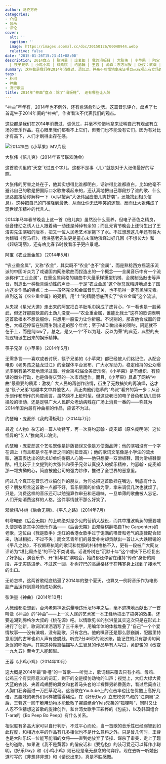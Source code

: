 ```yaml
---
author: 马克方舟
categories:
- 介绍
- 音乐
- 评论
cover:
  alt: ''
  caption: ''
  image: https://images.soomal.cc/doc/20150126/00048944.webp
  relative: false
date: '2015-01-26T15:23:41+08:00'
description: 2014盘点 | 张洪量 | 庞麦郎 | 我的滑板鞋 | 大张伟 | 小苹果 | 阿宝 | 平凡之路 | 倍儿爽 | 后会无期 | 农业重金属
  | 筷子兄弟 | 小鸡小鸡 | 邓紫棋 | 约瑟翰 | 王蓉 | 源自：东方早报 | 版权：转载 |  平均/总评分：08.50/51
summary: 这些都是我们在2014年消费过、调侃过，并毫不珍惜地拿来证明自己有观点有立场的音乐作品。在心眼里我们都看不上它们，但我们也不能没有它们。因为有对比才有高下，人们才刷得出存在感……
tags:
- 朴树
- 神曲
- 流行歌曲
title: 2014年“神曲”盘点：除了“滑板鞋”， 还有哪些让人醉
---
```


“神曲”年年有，2014年也不例外，还有愈演愈烈之势。这篇音乐评介，盘点了七首诞生于2014年间的“神曲”，作者看法不代表我们的观点。


这些都是我们在2014年消费过、调侃过，并毫不珍惜地拿来证明自己有观点有立场的音乐作品。在心眼里我们都看不上它们，但我们也不能没有它们。因为有对比才有高下，人们才刷得出存在感。

![2014神曲《小苹果》MV片段](https://images.soomal.cc/doc/20150126/00048944.webp)





大张伟《倍儿爽》（2014年春节联欢晚会） 

这首歌词里的“天空飞过五个字儿，这都不是事（儿）”就是对于大张伟最好的写照。

大张伟的厉害之处在于，他其实想得比谁都明白，话讲得比谁都直白。比如他毫不避讳自己的歌是把国际口水歌拼凑起来的，还认真地把自己哪段抄了谁的歌、什么思路直接给你解释一下（可以搜索“大张伟回应倍儿爽抄袭”，还能找到相关信息）。这种把自己的门槛降到最低，从而让你无法嘲笑的逻辑，反而让大张伟成了现世娱乐精神的代言人。

2014年马年春节晚会上这一首《倍儿爽》虽然没什么营养，但电子音色之精良，低音律动之诱人让人跟着动一动还是绰绰有余的；而且元宵节晚会上还衍生出了王洁实先生演唱的版本，把又一位人民老艺术家拖下了水。不过想想这几年还有蒋大为翻唱《套马杆》，杨洪基老先生更是童心未泯地演绎过好几回《不想长大》和《超级玛丽》，还有啥比春节时候看乐子更应景呢。

阿宝《农业重金属》（2014年5月）

“农业重金属”，又称“农金”，其实既不“农业”也不“金属”，而是熟稔西方摇滚乐流派的中国听众为了戏谑国内网络歌曲而捏造出的一个概念――金属音乐中有一个流派称作“工业金属”，在重金属风格的编曲中大量采样重型机械、金属制品敲击等声音，制造出一种极具煽动性的声音――于是“农业金属”这个标签就精辟地点出了国内这类作品的特点：土――虽然完全和金属音乐无关，也不见得一定有民族元素。直到这首《农业重金属》的亮相，用“土”的精髓彻底落实了“农业金属”这个流派。

从央视《星光大道》走出来的阿宝把白羊肚毛巾换成了皮背心，乍一看也是一脸英武，但还好那股耿直的土劲儿没变――“农业重金属，谁能比我土”这样的歌词表明这首歌根本不想说服你，只想用一股蛮力让你折服。不说别的，那吉他合成器的音色，大概还停留在张雨生刚出道的那个年代；至于MIDI做出来的唢呐，问题就不在于土，而是纯low了。总之，是又一个“不以为耻、反以为荣”的典范，典型的央视逻辑诞生出来的娱乐精神。

筷子兄弟《小苹果》（2014年5月）

无需多言――喜欢或者讨厌，筷子兄弟的《小苹果》都已经被人们铭记住。从配合电影《老男孩之猛龙过江》的全媒体平台发布、广大水军助力，稳定维持的公众曝光率到有条不紊地漂洋过海、登台第42届全美音乐奖，《小苹果》是有组织、有预谋的商业行动，也是值得庆贺的一次市场运作。而且，《小苹果》具备了网络“神曲”最重要的质素：激发广大人民的再创作热情，衍生了无数搞笑的再演绎，这才是“筷子兄弟”超越本文中其他艺人、真正向他们临摹的“鸟叔”看齐的第一步；从音乐创作和制作的角度而言，虽然谈不上赶时髦，但这些老旧的电子音色和幼儿园体操般的律动，还是足够广大人民群众老幼病残在广场上消费一番的――称其为2014年国内最有神曲相的作品，应该不为过。

约瑟翰・庞麦郎《我的滑板鞋》（2014年7月）

最近《人物》杂志的一篇人物特写，再一次将约瑟翰・庞麦郎（原名庞明涛）这位怪异的“艺人”推向风口浪尖。

约瑟翰・庞麦郎这个艺名既像是排版错误又像是方便面品牌；他的演唱没有一个字在调上（而且都是卡在半音之间的别扭音高）；他的歌词文笔像是小学生的流水账，通篇表达出的诉求却单纯得摄人心魄――他只想要一双滑板鞋，因为滑板鞋很酷。相比较于上文提到的大张伟和筷子兄弟认真投入的娱乐精神，约瑟翰・庞麦郎那一颗执拗的心，简直被他公司的强力炒作，推进了全世界的恶意里。

问过几个真正在音乐行业搞创作的朋友，为何总把这首歌挂在嘴边，到底有什么好？朋友坦言这首歌一点都不好，音乐层面的价值为零，拿来调侃几次也就烦了。只是，消费这样的音乐还可以勉强算作审丑和恶趣味，一旦单薄的歌曲被人忘记、人们开始消费这样的人格，这件事情就不那么好笑了。

邓紫棋/朴树《后会无期》、《平凡之路》（2014年7月）

韩寒电影《后会无期》的上映绝对是少见的营销大战役，而其中推波助澜的重要噱头便是收录其中的音乐作品――《后会无期》由邓紫棋翻唱自The Carpenters的老歌，这位由《我是歌手》走红的香港女歌手过于饱满的嗓音和老气的旋律配合起来，功过相抵，不过不失；而文艺青年们的最爱朴树却贡献出一首让人大跌眼镜的《平凡之路》，不仅韩寒执笔的歌词和忧郁的朴树格格不入，更有一段被广大网友评论为“堪比周杰伦”的不伦不类说唱。话说朴树在“沉默十年”这个噱头下已经复出了好多回，演音乐节、开“树与花”演唱会，始终都还停留在维持“传奇”身份的阶段，并无实质进步。不过这一回，朴树拧巴的高逼格终于在韩寒身上找到了接地气的出口。

无论怎样，这两首歌彻底热遍了2014年的整个夏天，也算又一例将音乐作为电影副产品运作到巅峰的成功案例。

张洪量《神曲》（2014年10月）

大概谁都没想到，台湾老男神张洪量暌违乐坛15年之后，毫不遮掩地贡献出了一首叫做《神曲》的“神曲”――上一次人民的艺术家一本正经地搞出了搞笑的效果，还要追溯到腾格尔大叔的《桃花源》吧。以情歌见长的张洪量其实这次只是在形式上进行了创新，歌词洋洋洒洒写了三千来字，用编年体的体裁堆叠了“自己”一个个爱情故事――没有演唱，没有副歌，只有念白。他的嗓音还是那么颤巍巍，配器里特意用到的古琴也和人声有些脱线，听完7分46秒的流水账，能记住的只有那词句间急促的呼吸声。其实这种靠篇幅描写人生智慧的作品早有人写过，黄舒骏的《改变一九九五》至今无人能超越。

王蓉《小鸡小鸡》（2014年10月）

这大概是2014年最“卧槽”的一首歌――听觉上，歌词翻来覆去只有小鸡、母鸡、公鸡三个有实际意义的词汇，剩下的全是模仿动物的叫声；视觉上，大红大绿大黄大蓝的衣装、夹着鸡翅膀的舞女和套着马头套的半裸舞男轮番轰炸，看过后简直让人胸口狂奔而过一万匹草泥马。这首歌在Youtube上的点击率也比在优酷上高好几倍，恶趣味的老外们同样被雷得稀烂。在《好乐Day》立志模仿鸟叔的“江南舞”之后，王蓉这一回干脆用动物本能致敬了挪威组合Ylvis兄弟的“狐狸叫”，同时又让人忍不住猜想这首歌的旋律创作，和台湾女歌手王彩桦的《包庇》，以及韩国组合T-ara的《Bo Peep Bo Peep》有什么关系。

相似度有多高大家可以自行判断，不过平心而论，当一首歌的音乐性已经弱智到如此程度，和相近水平的作品有几多相似也不是什么意料之外。只是曾几何时，王蓉也是大陆乐坛一位能写能唱的女将――直到她放弃了节操、谋杀了审美，走上了现在的道路。如果说《我不是黄蓉》的俏皮话和《要抱抱》的装可爱还可以算作小聪明，《好乐Day》和《小鸡小鸡》则已经是毫无悬念的何弃疗。现在去听一听她出道时写的《非想非非想》和《请说出来》，真是不胜感慨。